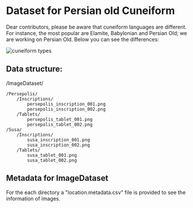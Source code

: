 # Dataset for Persian old Cuneiform

Dear contributors, please be aware that cuneiform languages are different. For instance, the most popular are Elamite, Babylonian and Persian Old; we are working on Persian Old. Below you can see the differences:

![cuneiform types](https://github.com/Electronic-Persian-Old-Library/Persian-Old-Dataset/assets/74653444/edd64823-7c50-4231-9990-9ff723b1556f)



## Data structure:

/ImageDataset/

    /Persepolis/
        /Inscriptions/
            persepolis_inscription_001.png
            persepolis_inscription_002.png
        /Tablets/
            persepolis_tablet_001.png
            persepolis_tablet_002.png
    /Susa/
        /Inscriptions/
            susa_inscription_001.png
            susa_inscription_002.png
        /Tablets/
            susa_tablet_001.png
            susa_tablet_002.png

            
## Metadata for ImageDataset

For the each directory a "location.metadata.csv" file is provided to see the information of images. 


